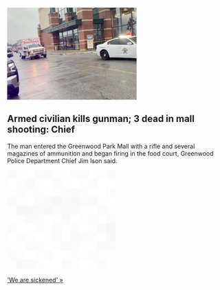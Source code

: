 
![Armed civilian kills gunman; 3 dead in mall shooting: Chief](./20220718055851.png)
## Armed civilian kills gunman; 3 dead in mall shooting: Chief

The man entered the Greenwood Park Mall with a rifle and several magazines of ammunition and began firing in the food court, Greenwood Police Department Chief Jim Ison said.

![pic](../square_bg.png)

['We are sickened' »](https://www.yahoo.com/news/2-killed-shooting-indiana-mall-001121029.html)
